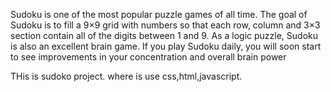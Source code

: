 Sudoku is one of the most popular puzzle games of all time.
 The goal of Sudoku is to fill a 9×9 grid with numbers so that each row, column and 3×3 section contain all of the digits between 1 and 9.
 As a logic puzzle, Sudoku is also an excellent brain game.
 If you play Sudoku daily, you will soon start to see improvements in your concentration and overall brain power

THis is sudoko project.
where is use css,html,javascript.

